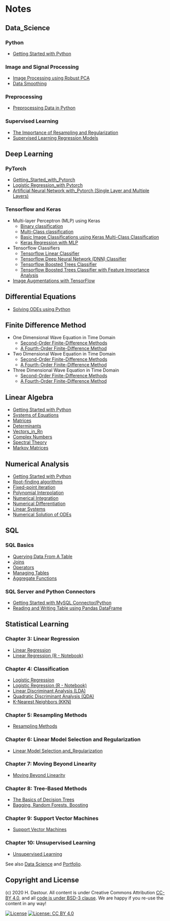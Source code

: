 # Notes

## Data_Science

### Python
* [Getting Started with Python](Getting_Started/Getting_Started.ipynb)

### Image and Signal Processing
* [Image Processing using Robust PCA](Data_Science/IP_PCA.ipynb)
* [Data Smoothing](Data_Science/Data_Smoothing.ipynb)

### Preprocessing
* [Preprocessing Data in Python](Data_Science/Preprocessing_Data_in_Python.ipynb)

### Supervised Learning
* [The Importance of Resampling and Regularization](Data_Science/Resampling_and_Regularization.ipynb)
* [Supervised Learning Regression Models](Data_Science/Supervised_Learning_Regression_Models.ipynb)

## Deep Learning

### PyTorch
* [Getting_Started_with_Pytorch](Deel_Learning/Getting_Started_with_Pytorch.ipynb)
* [Logistic Regression_with Pytorch](Deel_Learning/PyTorch_Logistic_Regression.ipynb)
* [Artificial Neural Network with_Pytorch (Single Layer and Multiple Layers)](Deel_Learning/PyTorch_ANN.ipynb)

### Tensorflow and Keras
* Multi-layer Perceptron (MLP) using Keras
	* [Binary classification](Deel_Learning/Keras_Binary_MLP.ipynb)
	* [Multi-Class classification](Deel_Learning/Keras_MultiClass_MLP.ipynb)
	* [Basic Image Classifications using Keras Multi-Class Classification](Deel_Learning/Basic_Image_Classifications_with_Keras.ipynb)
	* [Keras Regression with MLP](Deel_Learning/Keras_Regression.ipynb)
* Tensorflow Classifiers
	* [Tensorflow Linear Classifier](Deel_Learning/Tensorflow_Linear_Classifier.ipynb)
	* [Tensorflow Deep Neural Network (DNN) Classifier](Deel_Learning/Tensorflow_DNN_Classifier.ipynb)
	* [Tensorflow Boosted Trees Classifier](Deel_Learning/Tensorflow_Boosted_Trees_Classifier.ipynb)
	* [Tensorflow Boosted Trees Classifier with Feature Importance Analysis](Deel_Learning/Tensorflow_Boosted_Trees_Classifier_with_Feature_Importance_Analysis.ipynb)
* [Image Augmentations with TensorFlow](Deel_Learning/TensorFlow_Augmenting_Images.ipynb)

## Differential Equations
* [Solving ODEs using Python](Differential_Equations/Solving_ODEs.ipynb)

## Finite Difference Method

* One Dimensional Wave Equation in Time Domain
	* [Second-Order Finite-Difference Methods](Finite_Difference_Method/Second-Order_FDTD_for_the_1D_Wave_Equation.ipynb)
	* [A Fourth-Order Finite-Difference Method](Finite_Difference_Method/A_Fourth-Order_FDTD_for_the_1D_Wave_Equation.ipynb)
* Two Dimensional Wave Equation in Time Domain
	* [Second-Order Finite-Difference Methods](Finite_Difference_Method/Second-Order_FDTD_for_the_2D_Wave_Equation.ipynb)
	* [A Fourth-Order Finite-Difference Method](Finite_Difference_Method/A_Fourth-Order_FDTD_for_the_2D_Wave_Equation.ipynb)
* Three Dimensional Wave Equation in Time Domain
	* [Second-Order Finite-Difference Methods](Finite_Difference_Method/Second-Order_FDTD_for_the_3D_Wave_Equation.ipynb)
	* [A Fourth-Order Finite-Difference Method](Finite_Difference_Method/A_Fourth-Order_FDTD_for_the_3D_Wave_Equation.ipynb)

## Linear Algebra
* [Getting Started with Python](Getting_Started/Getting_Started.ipynb)
* [Systems of Equations](Linear_Algebra/Systems_of_Equations.ipynb)
* [Matrices](Linear_Algebra/Matrices.ipynb)
* [Determinants](Linear_Algebra/Determinants.ipynb)
* [Vectors_in_Rn](Linear_Algebra/Vectors_in_Rn.ipynb)
* [Complex Numbers](Linear_Algebra/Complex_Numbers.ipynb)
* [Spectral Theory](Linear_Algebra/Spectral_Theory.ipynb)
* [Markov Matrices](Linear_Algebra/Markov_Matrices.ipynb)

## Numerical Analysis
* [Getting Started with Python](Getting_Started/Getting_Started.ipynb)
* [Root-finding algorithms](Numerical_Analysis/Root_finding_algorithms.ipynb)
* [Fixed-point iteration](Numerical_Analysis/Fixed_point_iteration.ipynb)
* [Polynomial Interpolation](Numerical_Analysis/Polynomial_Interpolation.ipynb)
* [Numerical Integration](Numerical_Analysis/Numerical_Integration.ipynb)
* [Numerical Differentiation](Numerical_Analysis/Numerical_Differentiation.ipynb)
* [Linear Systems](Numerical_Analysis/Linear_Systems.ipynb)
* [Numerical Solution of ODEs](Numerical_Analysis/Numerical_Solution_of_ODEs.ipynb)

## SQL
### SQL Basics
* [Querying Data From A Table](SQL/SQL_Basics_Querying_Data_From_A_Table.ipynb)
* [Joins](SQL/SQL_Basics_Joins.ipynb)
* [Operators](SQL/SQL_Basics_Operators.ipynb)
* [Managing Tables](SQL/SQL_Basics_Managing_Tables.ipynb)
* [Aggregate Functions](SQL/SQL_Basics_Aggregate_Functions.ipynb)

### SQL Server and Python Connectors
* [Getting Started with MySQL Connector/Python](SQL/etting_Started_with_MySQL_Connector_Python.ipynb)
* [Reading and Writing Table using Pandas DataFrame](SQL/Reading_and_Writing_Table_using_Pandas_DataFrame.ipynb)


## Statistical Learning

### Chapter 3: Linear Regression
* [Linear Regression](Statistical_Learning/Linear_Regression.ipynb)
* [Linear Regression (R - Notebook)](Statistical_Learning/Linear_Regression_R.ipynb)

### Chapter 4: Classification
* [Logistic Regression](Statistical_Learning/Logistic_Regression.ipynb)
* [Logistic Regression (R - Notebook)](Statistical_Learning/Logistic_Regression_R.ipynb)
* [Linear Discriminant Analysis (LDA)](Statistical_Learning/Linear_Discriminant_Analysis.ipynb)
* [Quadratic Discriminant Analysis (QDA)](Statistical_Learning/Quadratic_Discriminant_Analysis.ipynb)
* [K-Nearest Neighbors (KKN)](Statistical_Learning/K_Nearest_Neighbors.ipynb)

### Chapter 5: Resampling Methods
* [Resampling Methods](Statistical_Learning/Resampling_Methods.ipynb)

### Chapter 6: Linear Model Selection and Regularization
* [Linear Model Selection and_Regularization](Statistical_Learning/Linear_Model_Selection_and_Regularization.ipynb)

### Chapter 7: Moving Beyond Linearity
* [Moving Beyond Linearity](Statistical_Learning/Moving_Beyond_Linearity.ipynb)

### Chapter 8: Tree-Based Methods
* [The Basics of Decision Trees](Statistical_Learning/The_Basics_of_Decision_Trees.ipynb)
* [Bagging, Random Forests, Boosting](Statistical_Learning/Bagging_Random_Forests_Boosting.ipynb)

### Chapter 9: Support Vector Machines
* [Support Vector Machines](Statistical_Learning/Support_Vector_Machines.ipynb)

### Chapter 10: Unsupervised Learning
* [Unsupervised Learning](Statistical_Learning/Unsupervised_Learning.ipynb)

See also [Data Science](Data_Science) and [Portfolio](/portfolio/).

## Copyright and License

(c) 2020 H. Dastour. All content is under Creative Commons Attribution [CC-BY 4.0](https://creativecommons.org/licenses/by/4.0/legalcode.txt), and all [code is under BSD-3 clause](https://github.com/engineersCode/EngComp/blob/master/LICENSE). We are happy if you re-use the content in any way!

[![License](https://img.shields.io/badge/License-BSD%203--Clause-blue.svg)](https://opensource.org/licenses/BSD-3-Clause) [![License: CC BY 4.0](https://img.shields.io/badge/License-CC%20BY%204.0-lightgrey.svg)](https://creativecommons.org/licenses/by/4.0/)